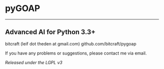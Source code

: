 # pyGOAP
_______________________________________________________________________________

## Advanced AI for Python 3.3+

bitcraft (leif dot theden at gmail.com)
github.com/bitcraft/pygoap

If you have any problems or suggestions, please contact me via email.

*Released under the LGPL v3*
